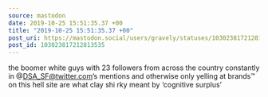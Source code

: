 ```yaml
---
source: mastodon
date: 2019-10-25 15:51:35.37 +00
title: "2019-10-25 15:51:35.37 +00"
post_uri: https://mastodon.social/users/gravely/statuses/103023817212813535
post_id: 103023817212813535
---
```

the boomer white guys with 23 followers from across the country constantly in @DSA_SF@twitter.com’s mentions and otherwise only yelling at brands™ on this hell site are what clay shi rky meant by ‘cognitive surplus’


